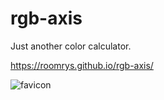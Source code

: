 # rgb-axis
Just another color calculator.

https://roomrys.github.io/rgb-axis/

![favicon](https://user-images.githubusercontent.com/38435167/196012124-579d4a55-ea19-44e7-84af-b49f1ffdbeaf.png)
